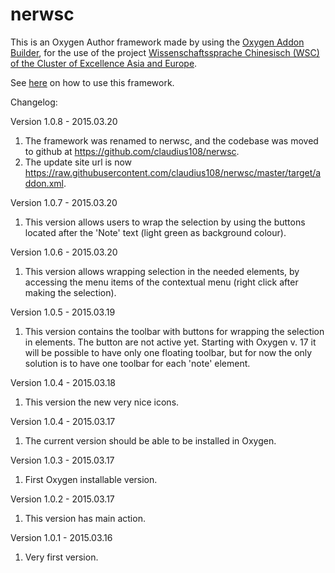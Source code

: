 # nerwsc

This is an Oxygen Author framework made by using the [Oxygen Addon Builder](http://kuberam.ro/oxygen-addon-builder/ "Oxygen Addon Builder"), for the use of the project [Wissenschaftssprache Chinesisch (WSC) of the Cluster of Excellence Asia and Europe](http://kuberam.ro/oxygen-addon-builder/ "Wissenschaftssprache Chinesisch").

See [here](https://github.com/duncdrum/wsc-data/wiki/ "WSC Wiki") on how to use this framework.

Changelog:

Version 1.0.8 - 2015.03.20
1. The framework was renamed to nerwsc, and the codebase was moved to github at https://github.com/claudius108/nerwsc.
2. The update site url is now https://raw.githubusercontent.com/claudius108/nerwsc/master/target/addon.xml.

Version 1.0.7 - 2015.03.20
1. This version allows users to wrap the selection by using the buttons located after the 'Note' text (light green as background colour).

Version 1.0.6 - 2015.03.20
1. This version allows wrapping selection in the needed elements, by accessing the menu items of the contextual menu (right click after making the selection).

Version 1.0.5 - 2015.03.19
1. This version contains the toolbar with buttons for wrapping the selection in elements. The button are not active yet. Starting with Oxygen v. 17 it will be possible
to have only one floating toolbar, but for now the only solution is to have one toolbar for each 'note' element.

Version 1.0.4 - 2015.03.18
1. This version the new very nice icons.

Version 1.0.4 - 2015.03.17
1. The current version should be able to be installed in Oxygen.

Version 1.0.3 - 2015.03.17
1. First Oxygen installable version.

Version 1.0.2 - 2015.03.17
1. This version has main action.

Version 1.0.1 - 2015.03.16
1. Very first version.
